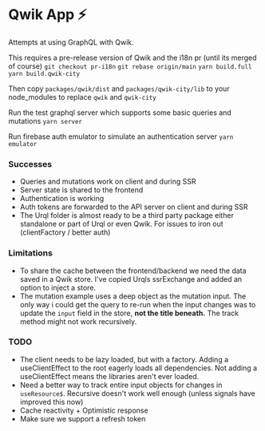 # Qwik App ⚡️

Attempts at using GraphQL with Qwik.

This requires a pre-release version of Qwik and the i18n pr (until its merged of course)
`git checkout pr-i18n`
`git rebase origin/main`
`yarn build.full`
`yarn build.qwik-city`

Then copy `packages/qwik/dist` and `packages/qwik-city/lib` to your node_modules to replace `qwik` and `qwik-city`

Run the test graphql server which supports some basic queries and mutations
`yarn server`

Run firebase auth emulator to simulate an authentication server
`yarn emulator`

### Successes

- Queries and mutations work on client and during SSR
- Server state is shared to the frontend
- Authentication is working
- Auth tokens are forwarded to the API server on client and during SSR
- The Urql folder is almost ready to be a third party package either standalone or part of Urql or even Qwik. For issues to iron out (clientFactory / better auth)

### Limitations

- To share the cache between the frontend/backend we need the data saved in a Qwik store. I've copied Urqls ssrExchange and added an option to inject a store.
- The mutation example uses a deep object as the mutation input. The only way i could get the query to re-run when the input changes was to update the `input` field in the store, **not the title beneath.** The track method might not work recursively.

### TODO

- The client needs to be lazy loaded, but with a factory. Adding a useClientEffect to the root eagerly loads all dependencies. Not adding a useClientEffect means the libraries aren't ever loaded.
- Need a better way to track entire input objects for changes in `useResource$`. Recursive doesn't work well enough (unless signals have improved this now)
- Cache reactivity + Optimistic response
- Make sure we support a refresh token

